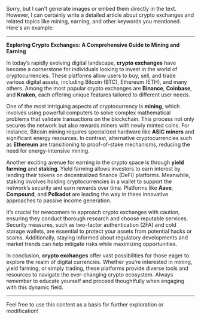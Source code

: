 Sorry, but I can't generate images or embed them directly in the text. However, I can certainly write a detailed article about crypto exchanges and related topics like mining, earning, and other keywords you mentioned. Here's an example:

---

**Exploring Crypto Exchanges: A Comprehensive Guide to Mining and Earning**

In today’s rapidly evolving digital landscape, **crypto exchanges** have become a cornerstone for individuals looking to invest in the world of cryptocurrencies. These platforms allow users to buy, sell, and trade various digital assets, including Bitcoin (BTC), Ethereum (ETH), and many others. Among the most popular crypto exchanges are **Binance**, **Coinbase**, and **Kraken**, each offering unique features tailored to different user needs.

One of the most intriguing aspects of cryptocurrency is **mining**, which involves using powerful computers to solve complex mathematical problems that validate transactions on the blockchain. This process not only secures the network but also rewards miners with newly minted coins. For instance, Bitcoin mining requires specialized hardware like **ASIC miners** and significant energy resources. In contrast, alternative cryptocurrencies such as **Ethereum** are transitioning to proof-of-stake mechanisms, reducing the need for energy-intensive mining.

Another exciting avenue for earning in the crypto space is through **yield farming** and **staking**. Yield farming allows investors to earn interest by lending their tokens on decentralized finance (DeFi) platforms. Meanwhile, staking involves holding cryptocurrencies in a wallet to support the network’s security and earn rewards over time. Platforms like **Aave**, **Compound**, and **Polkadot** are leading the way in these innovative approaches to passive income generation.

It’s crucial for newcomers to approach crypto exchanges with caution, ensuring they conduct thorough research and choose reputable services. Security measures, such as two-factor authentication (2FA) and cold storage wallets, are essential to protect your assets from potential hacks or scams. Additionally, staying informed about regulatory developments and market trends can help mitigate risks while maximizing opportunities.

In conclusion, **crypto exchanges** offer vast possibilities for those eager to explore the realm of digital currencies. Whether you’re interested in mining, yield farming, or simply trading, these platforms provide diverse tools and resources to navigate the ever-changing crypto ecosystem. Always remember to educate yourself and proceed thoughtfully when engaging with this dynamic field.

---

Feel free to use this content as a basis for further exploration or modification!